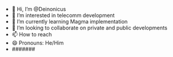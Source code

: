 - 👋 Hi, I’m @Deinonicus
- 👀 I’m interested in telecomm development
- 🌱 I’m currently learning Magma implementation
- 💞️ I’m looking to collaborate on private and public developments
- 📫 How to reach 
- 😄 Pronouns: He/Him
- #######

<!---
Deinonicus/Deinonicus is a ✨ special ✨ repository because its `README.md` (this file) appears on your GitHub profile.
You can click the Preview link to take a look at your changes.
--->
